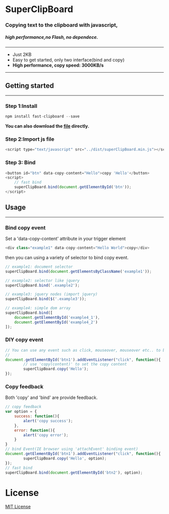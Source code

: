 # SuperClipBoard
### Copying text to the clipboard with javascript,  
##### high performance,no Flash, no dependece.  
---
* Just 2KB
* Easy to get started, only two interface(bind and copy)
* <strong>High performance, copy speed: 3000KB/s</strong>

---

## Getting started
---
### Step 1:Install
```javascript
npm install fast-clipboard --save
```
<strong>You can also download the [file](https://raw.githubusercontent.com/milan-hwj/SuperClipBoard/master/dist/superClipBoard.min.js) directly.  </strong>

### Step 2:Import js file
```javascript
<script type="text/javascript" src="../dist/superClipBoard.min.js"></script>
```

### Step 3: Bind
```javascript
<button id="btn" data-copy-content="Hello">copy 'Hello'</button>
<script>
    // fast bind
    superClipBoard.bind(document.getElementById('btn'));
</script>
```

## Usage
---
### Bind copy event
Set a 'data-copy-content' attribute in your trigger element
```javascript
<div class="example1" data-copy-content="Hello World">copy</div>
```
then you can using a variety of selector to bind copy event.
```javascript
// example1: document selector
superClipBoard.bind(document.getElementsByClassName('example1'));

// example2: selector like jquery
superClipBoard.bind('.example2');

// example3: jquery nodes (import jquery)
superClipBoard.bind($('.example3'));

// example4: simple dom array
superClipBoard.bind([
    document.getElementById('example4_1'),
    document.getElementById('example4_2')
]);
```
### DIY copy event
```javascript
// You can use any event such as click, mouseover, mouseover etc.. to bind copy behavior
// 
document.getElementById('btn1').addEventListener("click", function(){
        // use 'copy(content)' to set the copy content
        superClipBoard.copy('Hello');
});
```
### Copy feedback 
Both 'copy' and 'bind' are provide feedback.
```javascript
// copy feedback
var option = {
    success: function(){
        alert('copy success');
    },
    error: function(){
        alert('copy error');
    }
}
// bind Event(IE browser using 'attachEvent' binding event)
document.getElementById('btn1').addEventListener("click", function(){
        superClipBoard.copy('Hello', option);
});
// fast bind
superClipBoard.bind(document.getElementById('btn2'), option);
```

# License
[MIT License](https://raw.githubusercontent.com/milan-hwj/SuperClipBoard/master/LICENSE)